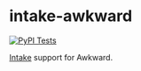 # intake-awkward

[![PyPI Tests](https://github.com/douglasdavis/intake-awkward/actions/workflows/pypi-tests.yml/badge.svg)](https://github.com/douglasdavis/intake-awkward/actions/workflows/pypi-tests.yml)

[Intake](https://github.com/intake/intake) support for Awkward.
